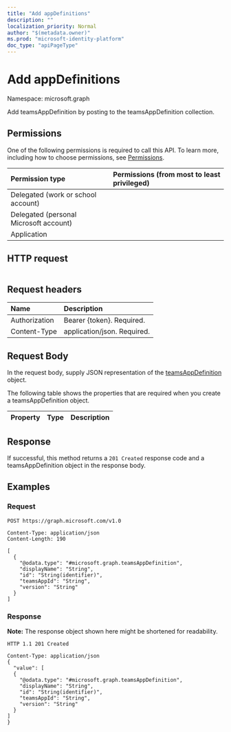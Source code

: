```yaml
---
title: "Add appDefinitions"
description: ""
localization_priority: Normal
author: "$(metadata.owner)"
ms.prod: "microsoft-identity-platform"
doc_type: "apiPageType"
---
```


# Add appDefinitions

Namespace: microsoft.graph

Add teamsAppDefinition by posting to the teamsAppDefinition collection.

## Permissions

One of the following permissions is required to call this API. To learn more, including how to choose permissions, see [Permissions](/graph/permissions-reference).

| Permission type                        | Permissions (from most to least privileged) |
| :------------------------------------- | :------------------------------------------ |
| Delegated (work or school account)     |                                             |
| Delegated (personal Microsoft account) |                                             |
| Application                            |                                             |

## HTTP request

<!-- {
  "blockType": "ignored"
}
-->

```http

```

## Request headers

| Name          | Description                 |
| :------------ | :-------------------------- |
| Authorization | Bearer {token}. Required.   |
| Content-Type  | application/json. Required. |

## Request Body

In the request body, supply JSON representation of the [teamsAppDefinition](../resources/-teamsappdefinition.md) object.

<!-- Actions and Functions -->

<!-- CRUD Methods -->

The following table shows the properties that are required when you create a teamsAppDefinition object.

| Property | Type | Description |
| :------- | :--- | :---------- |

## Response

If successful, this method returns a `201 Created` response code and a teamsAppDefinition object in the response body.

## Examples

### Request

<!-- {
  "blockType": "request",
  "name": "add_appdefinitions"
}
-->

```http
POST https://graph.microsoft.com/v1.0

Content-Type: application/json
Content-Length: 190

[
  {
    "@odata.type": "#microsoft.graph.teamsAppDefinition",
    "displayName": "String",
    "id": "String(identifier)",
    "teamsAppId": "String",
    "version": "String"
  }
]

```

### Response

**Note:** The response object shown here might be shortened for readability.

<!-- {
  "blockType": "response",
  "truncated": true,
  "@odata.type": "$(this.ReturnTypeFullName)"
}
-->

```http
HTTP 1.1 201 Created

Content-Type: application/json
{
  "value": [
  {
    "@odata.type": "#microsoft.graph.teamsAppDefinition",
    "displayName": "String",
    "id": "String(identifier)",
    "teamsAppId": "String",
    "version": "String"
  }
]
}

```
